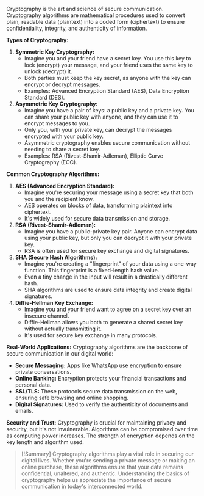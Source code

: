 Cryptography is the art and science of secure communication. Cryptography algorithms are mathematical procedures used to convert plain, readable data (plaintext) into a coded form (ciphertext) to ensure confidentiality, integrity, and authenticity of information.

**Types of Cryptography:**
1. **Symmetric Key Cryptography:**
    - Imagine you and your friend have a secret key. You use this key to lock (encrypt) your message, and your friend uses the same key to unlock (decrypt) it.
    - Both parties must keep the key secret, as anyone with the key can encrypt or decrypt messages.
    - Examples: Advanced Encryption Standard (AES), Data Encryption Standard (DES).
2. **Asymmetric Key Cryptography:**
    - Imagine you have a pair of keys: a public key and a private key. You can share your public key with anyone, and they can use it to encrypt messages to you.
    - Only you, with your private key, can decrypt the messages encrypted with your public key.
    - Asymmetric cryptography enables secure communication without needing to share a secret key.
    - Examples: RSA (Rivest-Shamir-Adleman), Elliptic Curve Cryptography (ECC).

**Common Cryptography Algorithms:**
1. **AES (Advanced Encryption Standard):**
    - Imagine you're securing your message using a secret key that both you and the recipient know.
    - AES operates on blocks of data, transforming plaintext into ciphertext.
    - It's widely used for secure data transmission and storage.
2. **RSA (Rivest-Shamir-Adleman):**
    - Imagine you have a public-private key pair. Anyone can encrypt data using your public key, but only you can decrypt it with your private key.
    - RSA is often used for secure key exchange and digital signatures.
3. **SHA (Secure Hash Algorithms):**
    - Imagine you're creating a "fingerprint" of your data using a one-way function. This fingerprint is a fixed-length hash value.
    - Even a tiny change in the input will result in a drastically different hash.
    - SHA algorithms are used to ensure data integrity and create digital signatures.
4. **Diffie-Hellman Key Exchange:**
    - Imagine you and your friend want to agree on a secret key over an insecure channel.
    - Diffie-Hellman allows you both to generate a shared secret key without actually transmitting it.
    - It's used for secure key exchange in many protocols.

**Real-World Applications:**
Cryptography algorithms are the backbone of secure communication in our digital world:
- **Secure Messaging:** Apps like WhatsApp use encryption to ensure private conversations.
- **Online Banking:** Encryption protects your financial transactions and personal data.
- **SSL/TLS:** These protocols secure data transmission on the web, ensuring safe browsing and online shopping.
- **Digital Signatures:** Used to verify the authenticity of documents and emails.

**Security and Trust:**
Cryptography is crucial for maintaining privacy and security, but it's not invulnerable. Algorithms can be compromised over time as computing power increases. The strength of encryption depends on the key length and algorithm used.

>[!Summary]
>Cryptography algorithms play a vital role in securing our digital lives. Whether you're sending a private message or making an online purchase, these algorithms ensure that your data remains confidential, unaltered, and authentic. Understanding the basics of cryptography helps us appreciate the importance of secure communication in today's interconnected world.